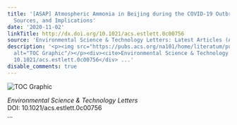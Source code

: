 ```yaml
---
title: '[ASAP] Atmospheric Ammonia in Beijing during the COVID-19 Outbreak: Concentrations,
  Sources, and Implications'
date: '2020-11-02'
linkTitle: http://dx.doi.org/10.1021/acs.estlett.0c00756
source: 'Environmental Science & Technology Letters: Latest Articles (ACS Publications)'
description: '<p><img src="https://pubs.acs.org/na101/home/literatum/publisher/achs/journals/content/estlcu/0/estlcu.ahead-of-print/acs.estlett.0c00756/20201102/images/medium/ez0c00756_0003.gif"
  alt="TOC Graphic"/></p><div><cite>Environmental Science & Technology Letters</cite></div><div>DOI:
  10.1021/acs.estlett.0c00756</div> ...'
disable_comments: true
---
```

<p><img src="https://pubs.acs.org/na101/home/literatum/publisher/achs/journals/content/estlcu/0/estlcu.ahead-of-print/acs.estlett.0c00756/20201102/images/medium/ez0c00756_0003.gif" alt="TOC Graphic"/></p><div><cite>Environmental Science & Technology Letters</cite></div><div>DOI: 10.1021/acs.estlett.0c00756</div> ...